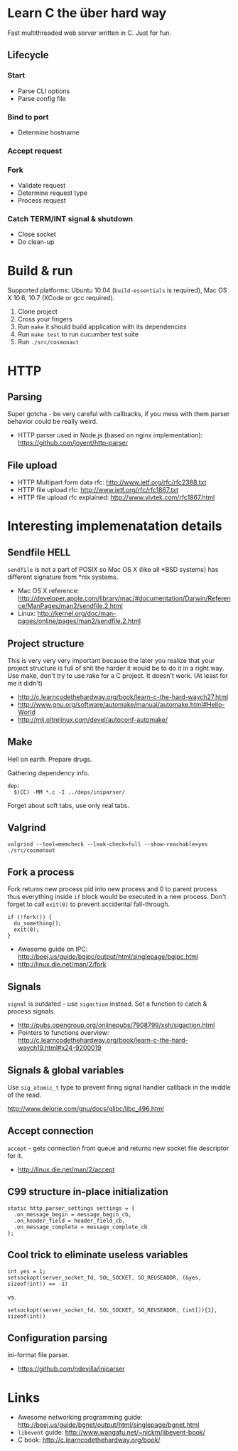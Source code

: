 # Learn C the über hard way

Fast multithreaded web server written in C. Just for fun.

## Lifecycle

### Start
* Parse CLI options
* Parse config file

### Bind to port
* Determine hostname

### Accept request
### Fork
* Validate request
* Determine request type
* Process request

### Catch TERM/INT signal & shutdown
* Close socket
* Do clean-up

# Build & run

Supported platforms: Ubuntu 10.04 (`build-essentials` is required), Mac OS X 10.6, 10.7 (XCode or gcc required).

1. Clone project
2. Cross your fingers
3. Run `make` it should build application with its dependencies
4. Run `make test` to run cucumber test suite
4. Run `./src/cosmonaut`

# HTTP

## Parsing

Super gotcha - be very careful with callbacks, if you mess with them parser behavior could be really weird.

* HTTP parser used in Node.js (based on nginx implementation): https://github.com/joyent/http-parser

## File upload
* HTTP Multipart form data rfc: http://www.ietf.org/rfc/rfc2388.txt
* HTTP file upload rfc: http://www.ietf.org/rfc/rfc1867.txt
* HTTP file upload rfc explained: http://www.vivtek.com/rfc1867.html

# Interesting implemenatation details

## Sendfile HELL

`sendfile` is not a part of POSIX so Mac OS X (like all *BSD systems) has different signature from *nix systems.

* Mac OS X reference: http://developer.apple.com/library/mac/#documentation/Darwin/Reference/ManPages/man2/sendfile.2.html
* Linux: http://kernel.org/doc/man-pages/online/pages/man2/sendfile.2.html

## Project structure

This is very very very important because the later you realize that your project structure is full of shit the harder it would be to do it in a right way. Use make, don't try to use rake for a C project. It doesn't work. (At least for me it didn't)

* http://c.learncodethehardway.org/book/learn-c-the-hard-waych27.html
* http://www.gnu.org/software/automake/manual/automake.html#Hello-World
* http://mij.oltrelinux.com/devel/autoconf-automake/

## Make

Hell on earth. Prepare drugs.

Gathering dependency info.

    dep:
      $(CC) -MM *.c -I ../deps/iniparser/

Forget about soft tabs, use only real tabs.

## Valgrind

    valgrind --tool=memcheck --leak-check=full --show-reachable=yes ./src/cosmonaut

## Fork a process

Fork returns new process pid into new process and 0 to parent process thus everything inside `if` block would be executed in a new process. Don't forget to call `exit(0)` to prevent accidental fall-through.

    if (!fork()) {
      do_something();
      exit(0);
    }

* Awesome guide on IPC: http://beej.us/guide/bgipc/output/html/singlepage/bgipc.html
* http://linux.die.net/man/2/fork

## Signals

`signal` is outdated - use `sigaction` instead. Set a function to catch & process signals.

* http://pubs.opengroup.org/onlinepubs/7908799/xsh/sigaction.html
* Pointers to functions overview: http://c.learncodethehardway.org/book/learn-c-the-hard-waych19.html#x24-9200019

## Signals & global variables

Use `sig_atomic_t` type to prevent firing signal handler callback in the middle of the read.

http://www.delorie.com/gnu/docs/glibc/libc_496.html

## Accept connection

`accept` - gets connection from queue and returns new socket file descriptor for it.

* http://linux.die.net/man/2/accept

## C99 structure in-place initialization

    static http_parser_settings settings = {
      .on_message_begin = message_begin_cb,
      .on_header_field = header_field_cb,
      .on_message_complete = message_complete_cb
    };

## Cool trick to eliminate useless variables

    int yes = 1;
    setsockopt(server_socket_fd, SOL_SOCKET, SO_REUSEADDR, (&yes, sizeof(int)) == -1)

vs.

    setsockopt(server_socket_fd, SOL_SOCKET, SO_REUSEADDR, (int[]){1}, sizeof(int))

## Configuration parsing

ini-format file parser.

* https://github.com/ndevilla/iniparser

# Links

* Awesome networking programming guide: http://beej.us/guide/bgnet/output/html/singlepage/bgnet.html
* `libevent` guide: http://www.wangafu.net/~nickm/libevent-book/
* C book: http://c.learncodethehardway.org/book/